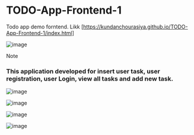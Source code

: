 # TODO-App-Frontend-1
 Todo app demo forntend. Likk [https://kundanchourasiya.github.io/TODO-App-Frontend-1/index.html]

 
![image](https://github.com/user-attachments/assets/fd07b563-eff1-4ebe-9ad8-a3a31fa29981)

 > [!NOTE]
> ### This application developed for insert user task, user registration, user Login, view all tasks and add new task.

![image](https://github.com/user-attachments/assets/bca3d68a-3689-4ee2-ab1c-437c3478146b)

![image](https://github.com/user-attachments/assets/4b88af11-77d0-4516-a2e1-9ff709469492)

![image](https://github.com/user-attachments/assets/d8a5b0e5-3e21-4c5e-b69c-2d5152696648)

![image](https://github.com/user-attachments/assets/ef9487d4-f179-47be-b621-47cba7b67946)
